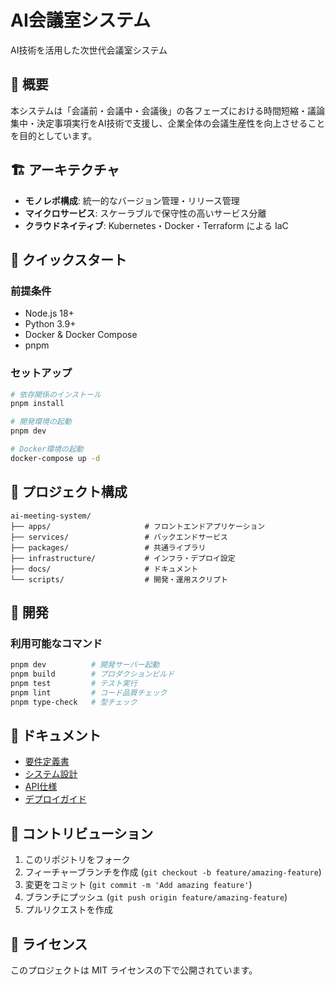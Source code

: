 # AI会議室システム

AI技術を活用した次世代会議室システム

## 🎯 概要

本システムは「会議前・会議中・会議後」の各フェーズにおける時間短縮・議論集中・決定事項実行をAI技術で支援し、企業全体の会議生産性を向上させることを目的としています。

## 🏗️ アーキテクチャ

- **モノレポ構成**: 統一的なバージョン管理・リリース管理
- **マイクロサービス**: スケーラブルで保守性の高いサービス分離
- **クラウドネイティブ**: Kubernetes・Docker・Terraform による IaC

## 🚀 クイックスタート

### 前提条件

- Node.js 18+
- Python 3.9+
- Docker & Docker Compose
- pnpm

### セットアップ

```bash
# 依存関係のインストール
pnpm install

# 開発環境の起動
pnpm dev

# Docker環境の起動
docker-compose up -d
```

## 📁 プロジェクト構成

```
ai-meeting-system/
├── apps/                     # フロントエンドアプリケーション
├── services/                 # バックエンドサービス
├── packages/                 # 共通ライブラリ
├── infrastructure/           # インフラ・デプロイ設定
├── docs/                     # ドキュメント
└── scripts/                  # 開発・運用スクリプト
```

## 🔧 開発

### 利用可能なコマンド

```bash
pnpm dev          # 開発サーバー起動
pnpm build        # プロダクションビルド
pnpm test         # テスト実行
pnpm lint         # コード品質チェック
pnpm type-check   # 型チェック
```

## 📖 ドキュメント

- [要件定義書](./docs/requirements/)
- [システム設計](./docs/design/)
- [API仕様](./docs/api/)
- [デプロイガイド](./docs/deployment/)

## 🤝 コントリビューション

1. このリポジトリをフォーク
2. フィーチャーブランチを作成 (`git checkout -b feature/amazing-feature`)
3. 変更をコミット (`git commit -m 'Add amazing feature'`)
4. ブランチにプッシュ (`git push origin feature/amazing-feature`)
5. プルリクエストを作成

## 📄 ライセンス

このプロジェクトは MIT ライセンスの下で公開されています。
